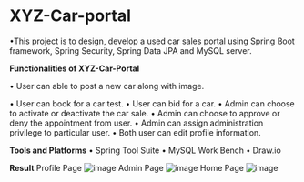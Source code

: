 # XYZ-Car-portal
  •This project is to design, develop a used car sales portal using Spring Boot framework, Spring Security, Spring Data JPA and MySQL server.

**Functionalities of XYZ-Car-Portal**

• User can able to post a new car along with image.

• User can book for a car test.
• User can bid for a car.
• Admin can choose to activate or deactivate the car sale.
• Admin can choose to approve or deny the appointment from user.
• Admin can assign administration privilege to particular user.
• Both user can edit profile information.

**Tools and Platforms**
•	Spring Tool Suite
•	MySQL Work Bench
•	Draw.io

**Result**
Profile Page
![image](https://github.com/racoma123/XYZ-Car-portal/assets/137740654/c33616c9-54ac-4174-875a-cfcd53315793)
Admin Page
![image](https://github.com/racoma123/XYZ-Car-portal/assets/137740654/6634adc7-f228-41e5-8fa6-19a0f1e5cfb5)
Home Page
![image](https://github.com/racoma123/XYZ-Car-portal/assets/137740654/363860ba-6260-4b64-bfea-ce110cb5bf13)
